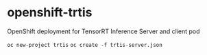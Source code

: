 # openshift-trtis
OpenShift deployment for TensorRT Inference Server and client pod

`oc new-project trtis`
`oc create -f trtis-server.json`
